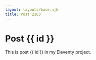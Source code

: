 ```yaml
---
layout: layouts/base.njk
title: Post 2103
---
```


# Post {{ id }}

This is post {{ id }} in my Eleventy project.
